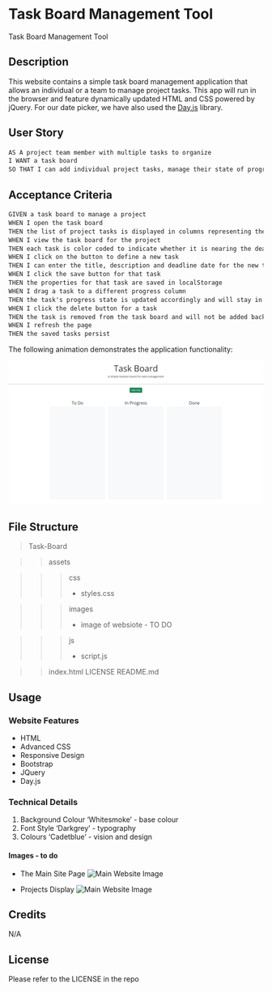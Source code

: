 # Task Board Management Tool

Task Board Management Tool

## Description

This website contains a simple task board management application that allows an individual or a team to manage project tasks. This app will run in the browser and feature dynamically updated HTML and CSS powered by jQuery. For our date picker, we have also used the [Day.js](https://day.js.org/en/) library.


## User Story

```md
AS A project team member with multiple tasks to organize
I WANT a task board 
SO THAT I can add individual project tasks, manage their state of progress and track overall project progress accordingly
```

## Acceptance Criteria

```md
GIVEN a task board to manage a project
WHEN I open the task board
THEN the list of project tasks is displayed in columns representing the task progress state (Not Yet Started, In Progress, Completed)
WHEN I view the task board for the project
THEN each task is color coded to indicate whether it is nearing the deadline (yellow) or is overdue (red)
WHEN I click on the button to define a new task
THEN I can enter the title, description and deadline date for the new task into a modal dialog
WHEN I click the save button for that task
THEN the properties for that task are saved in localStorage
WHEN I drag a task to a different progress column
THEN the task's progress state is updated accordingly and will stay in the new column after refreshing
WHEN I click the delete button for a task
THEN the task is removed from the task board and will not be added back after refreshing
WHEN I refresh the page
THEN the saved tasks persist
```

The following animation demonstrates the application functionality:

![A user adds three tasks to the task board and changes the state of two of them to in progress and then completion. The user then deletes the two cards in the done column.](./images/05-third-party-apis-homework-demo.gif)

## File Structure

> Task-Board

> > assets

> > > css
> > > - styles.css

> > > images
> > > - image of websiote - TO DO 

> > > js
> > > - script.js

> > index.html
> > LICENSE 
> > README.md


## Usage

### Website Features
- HTML
- Advanced CSS
- Responsive Design
- Bootstrap
- JQuery
- Day.js

### Technical Details

1. Background Colour ‘Whitesmoke’ - base colour
2. Font Style ‘Darkgrey’ - typography 
3. Colours ‘Cadetblue’ - vision and design 

#### Images - to do

- The Main Site Page
![Main Website Image](./assets/images/MAIN%20WEBPAGE.png)

- Projects Display
![Main Website Image](./assets/images/MY%20WORK.png)

## Credits
N/A

## License
Please refer to the LICENSE in the repo